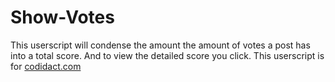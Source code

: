 # Show-Votes
This userscript will condense the amount the amount of votes a post has into a total score. And to view the detailed score you click. This userscript is for [codidact.com](https://codidact.com/)